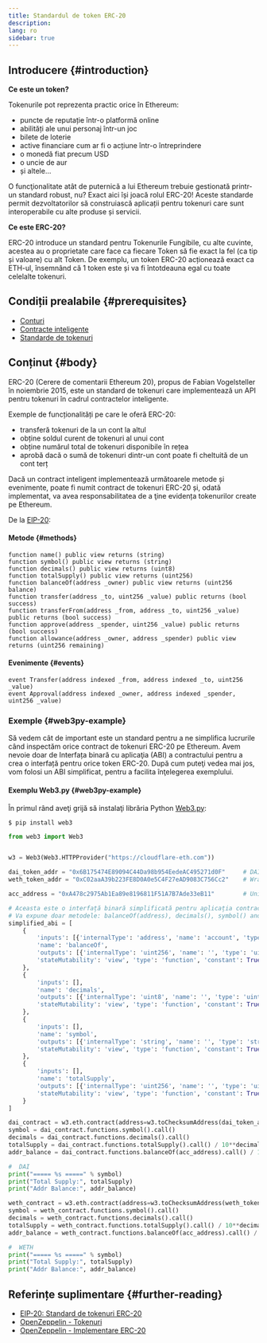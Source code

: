 ```yaml
---
title: Standardul de token ERC-20
description:
lang: ro
sidebar: true
---
```


## Introducere {#introduction}

**Ce este un token?**

Tokenurile pot reprezenta practic orice în Ethereum:

- puncte de reputație într-o platformă online
- abilități ale unui personaj într-un joc
- bilete de loterie
- active financiare cum ar fi o acțiune într-o întreprindere
- o monedă fiat precum USD
- o uncie de aur
- și altele...

O funcţionalitate atât de puternică a lui Ethereum trebuie gestionată printr-un standard robust, nu? Exact aici își joacă rolul ERC-20! Aceste standarde permit dezvoltatorilor să construiască aplicații pentru tokenuri care sunt interoperabile cu alte produse și servicii.

**Ce este ERC-20?**

ERC-20 introduce un standard pentru Tokenurile Fungibile, cu alte cuvinte, acestea au o proprietate care face ca fiecare Token să fie exact la fel (ca tip și valoare) cu alt Token. De exemplu, un token ERC-20 acționează exact ca ETH-ul, însemnând că 1 token este și va fi întotdeauna egal cu toate celelalte tokenuri.

## Condiții prealabile {#prerequisites}

- [Conturi](/developers/docs/accounts)
- [Contracte inteligente](/developers/docs/smart-contracts/)
- [Standarde de tokenuri](/developers/docs/standards/tokens/)

## Conținut {#body}

ERC-20 (Cerere de comentarii Ethereum 20), propus de Fabian Vogelsteller în noiembrie 2015, este un standard de tokenuri care implementează un API pentru tokenuri în cadrul contractelor inteligente.

Exemple de funcționalități pe care le oferă ERC-20:

- transferă tokenuri de la un cont la altul
- obține soldul curent de tokenuri al unui cont
- obține numărul total de tokenuri disponibile în rețea
- aprobă dacă o sumă de tokenuri dintr-un cont poate fi cheltuită de un cont terț

Dacă un contract inteligent implementează următoarele metode și evenimente, poate fi numit contract de tokenuri ERC-20 și, odată implementat, va avea responsabilitatea de a ţine evidența tokenurilor create pe Ethereum.

De la [EIP-20](https://eips.ethereum.org/EIPS/eip-20):

#### Metode {#methods}

```solidity
function name() public view returns (string)
function symbol() public view returns (string)
function decimals() public view returns (uint8)
function totalSupply() public view returns (uint256)
function balanceOf(address _owner) public view returns (uint256 balance)
function transfer(address _to, uint256 _value) public returns (bool success)
function transferFrom(address _from, address _to, uint256 _value) public returns (bool success)
function approve(address _spender, uint256 _value) public returns (bool success)
function allowance(address _owner, address _spender) public view returns (uint256 remaining)
```

#### Evenimente {#events}

```solidity
event Transfer(address indexed _from, address indexed _to, uint256 _value)
event Approval(address indexed _owner, address indexed _spender, uint256 _value)
```

### Exemple {#web3py-example}

Să vedem cât de important este un standard pentru a ne simplifica lucrurile când inspectăm orice contract de tokenuri ERC-20 pe Ethereum. Avem nevoie doar de Interfața binară cu aplicaţia (ABI) a contractului pentru a crea o interfață pentru orice token ERC-20. După cum puteţi vedea mai jos, vom folosi un ABI simplificat, pentru a facilita înţelegerea exemplului.

#### Exemplu Web3.py {#web3py-example}

În primul rând aveţi grijă să instalaţi librăria Python [Web3.py](https://web3py.readthedocs.io/en/stable/quickstart.html#installation):

```
$ pip install web3
```

```python
from web3 import Web3


w3 = Web3(Web3.HTTPProvider("https://cloudflare-eth.com"))

dai_token_addr = "0x6B175474E89094C44Da98b954EedeAC495271d0F"     # DAI
weth_token_addr = "0xC02aaA39b223FE8D0A0e5C4F27eAD9083C756Cc2"    # Wrapped eter (WETH)

acc_address = "0xA478c2975Ab1Ea89e8196811F51A7B7Ade33eB11"        # Uniswap V2: DAI 2

# Aceasta este o interfață binară simplificată pentru aplicația contractuală (ABI) a unui token Contract ERC-20.
# Va expune doar metodele: balanceOf(address), decimals(), symbol() and totalSupply()
simplified_abi = [
    {
        'inputs': [{'internalType': 'address', 'name': 'account', 'type': 'address'}],
        'name': 'balanceOf',
        'outputs': [{'internalType': 'uint256', 'name': '', 'type': 'uint256'}],
        'stateMutability': 'view', 'type': 'function', 'constant': True
    },
    {
        'inputs': [],
        'name': 'decimals',
        'outputs': [{'internalType': 'uint8', 'name': '', 'type': 'uint8'}],
        'stateMutability': 'view', 'type': 'function', 'constant': True
    },
    {
        'inputs': [],
        'name': 'symbol',
        'outputs': [{'internalType': 'string', 'name': '', 'type': 'string'}],
        'stateMutability': 'view', 'type': 'function', 'constant': True
    },
    {
        'inputs': [],
        'name': 'totalSupply',
        'outputs': [{'internalType': 'uint256', 'name': '', 'type': 'uint256'}],
        'stateMutability': 'view', 'type': 'function', 'constant': True
    }
]

dai_contract = w3.eth.contract(address=w3.toChecksumAddress(dai_token_addr), abi=simplified_abi)
symbol = dai_contract.functions.symbol().call()
decimals = dai_contract.functions.decimals().call()
totalSupply = dai_contract.functions.totalSupply().call() / 10**decimals
addr_balance = dai_contract.functions.balanceOf(acc_address).call() / 10**decimals

#  DAI
print("===== %s =====" % symbol)
print("Total Supply:", totalSupply)
print("Addr Balance:", addr_balance)

weth_contract = w3.eth.contract(address=w3.toChecksumAddress(weth_token_addr), abi=simplified_abi)
symbol = weth_contract.functions.symbol().call()
decimals = weth_contract.functions.decimals().call()
totalSupply = weth_contract.functions.totalSupply().call() / 10**decimals
addr_balance = weth_contract.functions.balanceOf(acc_address).call() / 10**decimals

#  WETH
print("===== %s =====" % symbol)
print("Total Supply:", totalSupply)
print("Addr Balance:", addr_balance)
```

## Referințe suplimentare {#further-reading}

- [EIP-20: Standard de tokenuri ERC-20](https://eips.ethereum.org/EIPS/eip-20)
- [OpenZeppelin - Tokenuri](https://docs.openzeppelin.com/contracts/3.x/tokens#ERC20)
- [OpenZeppelin - Implementare ERC-20](https://github.com/OpenZeppelin/openzeppelin-contracts/blob/master/contracts/token/ERC20/ERC20.sol)
